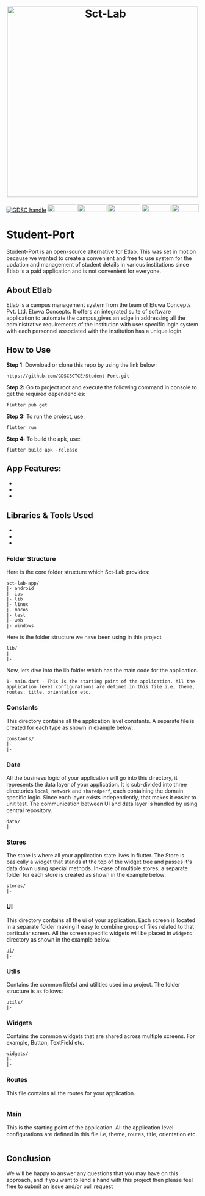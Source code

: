 <a>
  <h1 align="center">
    <img src="https://user-images.githubusercontent.com/96013756/195433701-f425b0b1-dbff-4c98-abf9-86218e5c5b9c.png" alt="Sct-Lab" width="500" height="500">
    </img>
  </h1>
</a>

[![GDSC handle][]][GDSC badge]
[<img src="https://img.shields.io/badge/LinkedIn-0077B5?style=for-the-badge&logo=linkedin&logoColor=white" width=75 height=20>](https://www.linkedin.com/company/gdsc-sctce)
[<img src="https://img.shields.io/badge/twitter-%231DA1F2.svg?&style=for-the-badge&logo=twitter&logoColor=white" width=75 height=20>](https://twitter.com/GDSC_SCTCE)
[<img src="https://img.shields.io/badge/Instagram-E4405F?style=for-the-badge&logo=instagram&logoColor=white" width=85 height=20>](https://www.instagram.com/gdscsctce)
[<img src="https://img.shields.io/badge/GitHub-100000?style=for-the-badge&logo=github&logoColor=white" width=75 height=20>](https://github.com/GDSC-SCTCE)
[<img src="https://img.shields.io/badge/Gmail-D14836?style=for-the-badge&logo=gmail&logoColor=white" width=70 height=20>](https://mail.google.com/mail/?view=cm&fs=1&to=gdscsctce@gmail.com)

# Student-Port

Student-Port is an open-source alternative for Etlab. This was set in motion because we wanted to create a convenient and free to use system for the updation and management of student details in various institutions since Etlab is a paid application and is not convenient for everyone.

## About Etlab

Etlab is a campus management system from the team of Etuwa Concepts Pvt. Ltd. Etuwa Concepts. It  offers an integrated suite of software application to automate the campus,gives an edge in addressing all the administrative requirements of the institution with user specific login system with each personnel associated with the institution has a unique login.

## How to Use 

**Step 1:** Download or clone this repo by using the link below:

```
https://github.com/GDSCSCTCE/Student-Port.git
```

**Step 2:** Go to project root and execute the following command in console to get the required dependencies: 

```
flutter pub get 
```

**Step 3:** To run the project, use:

```
flutter run 
```

**Step 4:** To build the apk, use:

```
flutter build apk -release
```

## App Features:

* 
* 
*

## Libraries & Tools Used

*
*
*

### Folder Structure
Here is the core folder structure which Sct-Lab provides:

```
sct-lab-app/
|- android
|- ios
|- lib
|- linux
|- macos
|- test
|- web
|- windows
```

Here is the folder structure we have been using in this project

```
lib/
|-
|- 
```

Now, lets dive into the lib folder which has the main code for the application.

```
1- main.dart - This is the starting point of the application. All the application level configurations are defined in this file i.e, theme, routes, title, orientation etc.
```

### Constants

This directory contains all the application level constants. A separate file is created for each type as shown in example below:

```
constants/
|- 
|- 
```

### Data

All the business logic of your application will go into this directory, it represents the data layer of your application. It is sub-divided into three directories `local`, `network` and `sharedperf`, each containing the domain specific logic. Since each layer exists independently, that makes it easier to unit test. The communication between UI and data layer is handled by using central repository.

```
data/
|- 

```

### Stores

The store is where all your application state lives in flutter. The Store is basically a widget that stands at the top of the widget tree and passes it's data down using special methods. In-case of multiple stores, a separate folder for each store is created as shown in the example below:

```
stores/
|- 
```

### UI

This directory contains all the ui of your application. Each screen is located in a separate folder making it easy to combine group of files related to that particular screen. All the screen specific widgets will be placed in `widgets` directory as shown in the example below:

```
ui/
|- 
```

### Utils

Contains the common file(s) and utilities used in a project. The folder structure is as follows: 

```
utils/
|- 
```

### Widgets

Contains the common widgets that are shared across multiple screens. For example, Button, TextField etc.

```
widgets/
|- 
|- 

```

### Routes

This file contains all the routes for your application.

```dart


```

### Main

This is the starting point of the application. All the application level configurations are defined in this file i.e, theme, routes, title, orientation etc.

```dart

```

## Conclusion

We will be happy to answer any questions that you may have on this approach, and if you want to lend a hand with this project then please feel free to submit an issue and/or pull request

[flutter.dev]: https://flutter.dev
[GDSC badge]: https://gdsc.community.dev/sree-chitra-thirunal-college-of-engineering-thiruvananthapuram/
[GDSC handle]: https://img.shields.io/website?down_color=lightgrey&down_message=offline&label=Website&style=flat-square&up_message=live&url=https%3A%2F%2Fgdsc.community.dev%2Fsree-chitra-thirunal-college-of-engineering-thiruvananthapuram%2F
[Dart platform]: https://dart.dev/
[Flutter packages]: https://pub.dev/flutter
